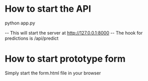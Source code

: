 # How to start the API

python app.py

-- This will start the server at http://127.0.0.1:8000
-- The hook for predictions is /api/predict

# How to start prototype form

Simply start the form.html file in your browser